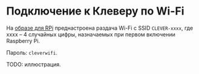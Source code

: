 Подключение к Клеверу по Wi-Fi
===

На [образе для RPi](microsd_images.md) преднастроена раздача Wi-Fi с SSID `CLEVER-xxxx`, где xxxx – 4 случайных цифры, назначаемых при первом включении Raspberry Pi.

Пароль: `cleverwifi`.

TODO: иллюстрация.
